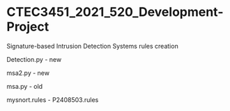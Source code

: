 # CTEC3451_2021_520_Development-Project
Signature-based Intrusion Detection Systems rules creation

Detection.py - new

msa2.py - new

msa.py - old

mysnort.rules - P2408503.rules
